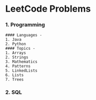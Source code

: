 # LeetCode Problems
### 1. Programming
    #### Languages - 
    1. Java
    2. Python
    #### Topics -
    1. Arrays
    2. Strings
    3. Mathematics
    4. Patterns
    5. LinkedLists
    6. Lists
    7. Trees
### 2. SQL
